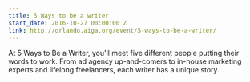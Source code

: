 ```yaml
---
title: 5 Ways to be a writer
start_date: 2016-10-27 00:00:00 Z
link: http://orlando.aiga.org/event/5-ways-to-be-a-writer/
---
```


At 5 Ways to Be a Writer, you'll meet five different people putting their words to work. From ad agency up-and-comers to in-house marketing experts and lifelong freelancers, each writer has a unique story.
